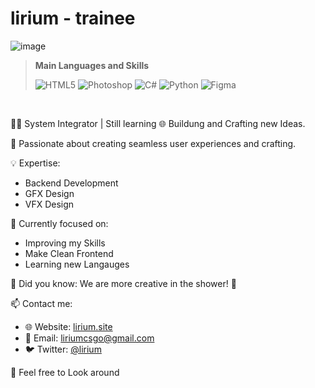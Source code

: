 # lirium - trainee
![image](https://github.com/lirium-dev/lirium-dev/assets/81167211/1463d240-618b-4460-a09b-7affcd849b42)



> **Main Languages and Skills**
> 
> ![HTML5](https://img.shields.io/badge/HTML-orange)
> ![Photoshop](https://img.shields.io/badge/Photoshop-blue)
> ![C#](https://img.shields.io/badge/CSharp-green)
> ![Python](https://img.shields.io/badge/Python-yellow)
> ![Figma](https://img.shields.io/badge/Figma-red)




</br>

👨‍💻 System Integrator | Still learning
🌐 Buildung and Crafting new Ideas.

🚀 Passionate about creating seamless user experiences and crafting.

💡 Expertise:
- Backend Development
- GFX Design
- VFX Design

🎯 Currently focused on:
- Improving my Skills
- Make Clean Frontend
- Learning new Langauges

🌟 Did you know: We are more creative in the shower! 🤝

📫 Contact me:
- 🌐 Website: [lirium.site](https://dante.systems)
- 📧 Email: liriumcsgo@gmail.com
- 🐦 Twitter: [@lirium](https://longdogechallenge.com/)


🔗 Feel free to Look around


</br>
